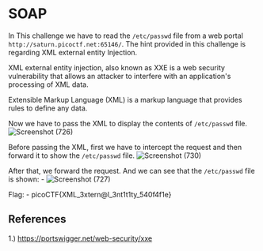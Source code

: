 # SOAP
In This challenge we have to read the `/etc/passwd` file from a web portal `http://saturn.picoctf.net:65146/`.
The hint provided in this challenge is regarding XML external entity Injection.

XML external entity injection, also known as XXE is a web security vulnerability that allows an attacker to interfere with an application's
processing of XML data.

Extensible Markup Language (XML) is a markup language that provides rules to define any data.

Now we have to pass the XML to  display the contents of `/etc/passwd` file.
![Screenshot (726)](https://github.com/user-attachments/assets/2defb8ee-20fa-4764-8003-916c6a6c5623)

Before passing the XML, first we have to intercept the request and then forward it to show the `/etc/passwd` file.
![Screenshot (730)](https://github.com/user-attachments/assets/234072f0-fe25-488c-a48c-e334628024e8)

After that, we forward the request. And we can see that the `/etc/passwd` file is shown: -
![Screenshot (727)](https://github.com/user-attachments/assets/827e01a3-ce96-4e61-96c4-8700163cce96)

Flag: - picoCTF{XML_3xtern@l_3nt1t1ty_540f4f1e}

## References
1.) https://portswigger.net/web-security/xxe


